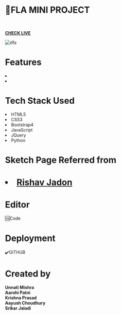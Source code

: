 #  📍FLA MINI PROJECT


<br>

<b><a href="https://codesbyunnati.github.io/FLA_Group_Project/">CHECK LIVE</a></b>
<br>


<img src="https://i.ibb.co/bQWQ1BT/dfa.png" alt="dfa" border="0">
<br>

<h1>Features</h1>

<li></li>
<li></li>

<h1>Tech Stack Used</h1>
<li>HTML5</li>
<li>CSS3</li>
<li>Bootstrap4</li>
<li>JavaScript</li>
<li>JQuery</li>
<li>Python</li>

<h1>Sketch Page Referred from<h1>
  <li><a href="https://github.com/rjitsu/Sketchy">Rishav Jadon</a></li>

<h1>Editor</h1>
🆚Code

<h1>Deployment</h1>✔️GITHUB

<h1>Created by</h1>
  <b>Unnati Mishra</b>
  <br>
  <b>Aarohi Patni</b>
  <br>
  <b>Krishna Prasad</b>
  <br>
  <b>Aayush Choudhury</b>
  <br>
  <b>Srikar Jaladi</b>
  


